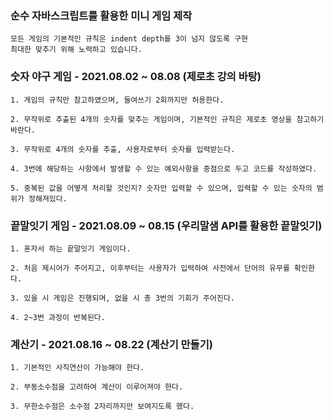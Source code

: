 ### 순수 자바스크립트를 활용한 미니 게임 제작

    모든 게임의 기본적인 규칙은 indent depth를 3이 넘지 않도록 구현
    최대한 맞추기 위해 노력하고 있습니다.

### 숫자 야구 게임 - 2021.08.02 ~ 08.08 (제로초 강의 바탕)

    1. 게임의 규칙만 참고하였으며, 들여쓰기 2회까지만 허용한다.
    
    2. 무작위로 추출된 4개의 숫자를 맞추는 게임이며, 기본적인 규칙은 제로초 영상을 참고하기 바란다.
    
    3. 무작위로 4개의 숫자를 추출, 사용자로부터 숫자를 입력받는다.
    
    4. 3번에 해당하는 사항에서 발생할 수 있는 예외사항을 중점으로 두고 코드를 작성하였다.
    
    5. 중복된 값을 어떻게 처리할 것인지? 숫자만 입력할 수 있으며, 입력할 수 있는 숫자의 범위가 정해져있다.

### 끝말잇기 게임 - 2021.08.09 ~ 08.15 (우리말샘 API를 활용한 끝말잇기)

    1. 혼자서 하는 끝말잇기 게임이다.
    
    2. 처음 제시어가 주어지고, 이후부터는 사용자가 입력하여 사전에서 단어의 유무를 확인한다.
    
    3. 있을 시 게임은 진행되며, 없을 시 총 3번의 기회가 주어진다.
    
    4. 2~3번 과정이 반복된다.
    
### 계산기 - 2021.08.16 ~ 08.22 (계산기 만들기)

    1. 기본적인 사칙연산이 가능해야 한다.
    
    2. 부동소수점을 고려하여 계산이 이루어져야 한다.
    
    3. 무한소수점은 소수점 2자리까지만 보여지도록 했다.
